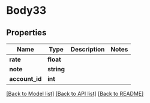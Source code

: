 # Body33

## Properties
Name | Type | Description | Notes
------------ | ------------- | ------------- | -------------
**rate** | **float** |  | 
**note** | **string** |  | 
**account_id** | **int** |  | 

[[Back to Model list]](../../README.md#documentation-for-models) [[Back to API list]](../../README.md#documentation-for-api-endpoints) [[Back to README]](../../README.md)

